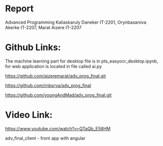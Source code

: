 
# Report
Advanced Programming
Kaliaskaruly Daneker IT-2201, Orynbasarova Akerke IT-2207, Marat Aizere IT-2207

# Github Links:
The machine learning part for desktop file is in pts_easyocr_desktop.ipynb, for web application is located in file called ai.py

https://github.com/aizeremarat/adv_prog_final.git

https://github.com/rnbsrva/adv_prog_final

https://github.com/youngAndMad/adv_prog_final.git
# Video Link: 
https://www.youtube.com/watch?v=QTaQb_E58HM 

adv_final_client - front app with angular
